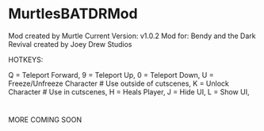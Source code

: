 # MurtlesBATDRMod

Mod created by Murtle
Current Version: v1.0.2
Mod for: Bendy and the Dark Revival created by Joey Drew Studios

HOTKEYS:

Q = Teleport Forward,
9 = Teleport Up,
0 = Teleport Down,
U = Freeze/Unfreeze Character # Use outside of cutscenes,
K = Unlock Character # Use in cutscenes,
H = Heals Player,
J = Hide UI,
L = Show UI,
#
MORE COMING SOON
